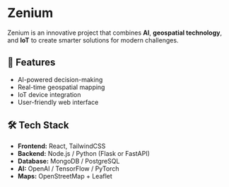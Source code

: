 # Zenium

Zenium is an innovative project that combines **AI**, **geospatial technology**, and **IoT** to create smarter solutions for modern challenges.  

## 🚀 Features
* AI-powered decision-making  
* Real-time geospatial mapping  
* IoT device integration  
* User-friendly web interface  

## 🛠️ Tech Stack
* **Frontend:** React, TailwindCSS  
* **Backend:** Node.js / Python (Flask or FastAPI)  
* **Database:** MongoDB / PostgreSQL  
* **AI:** OpenAI / TensorFlow / PyTorch  
* **Maps:** OpenStreetMap + Leaflet  

